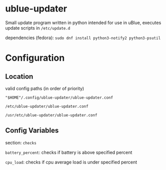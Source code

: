 # ublue-updater

Small update program written in python intended for use in uBlue, executes update scripts in `/etc/update.d`

dependencies (fedora): ```sudo dnf install python3-notify2 python3-psutil```

# Configuration

## Location
valid config paths (in order of priority)

```"$HOME"/.config/ublue-updater/ublue-updater.conf```

```/etc/ublue-updater/ublue-updater.conf```

```/usr/etc/ublue-updater/ublue-updater.conf```


## Config Variables
section: `checks`

`battery_percent`: checks if battery is above specified percent

`cpu_load`: checks if cpu average load is under specified percent



